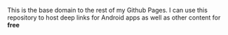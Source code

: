 This is the base domain to the rest of my Github Pages. I can use this repository to host deep links for Android apps as well as other content for **free**
